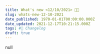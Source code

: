 ```yaml
---
title: What's new <12/10/2021> 🧑‍💻
slug: whats-new-12-10-2021
date_published: 1970-01-01T00:00:00.000Z
date_updated: 2021-12-17T10:21:15.000Z
tags: #🚀 Changelog
draft: true
---
```


null
